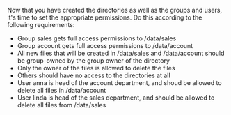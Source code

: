 Now that you have created the directories as well as the groups and users, it's time to set the appropriate permissions. Do this according to the following requirements:
*	Group sales gets full access permissions to /data/sales
*	Group account gets full access permissions to /data/account
*	All new files that will be created in /data/sales and /data/account should be group-owned by the group owner of the directory
*	Only the owner of the files is allowed to delete the files
*	Others should have no access to the directories at all
*	User anna is head of the account department, and shoud be allowed to delete all files in /data/account
*	User linda is head of the sales department, and should be allowed to delete all files from /data/sales
